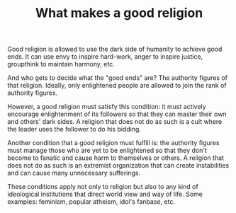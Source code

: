﻿---
layout: post
title: "What makes a good religion"
---

Good religion is allowed to use the dark side of humanity to achieve good ends. It can use envy to inspire hard-work, anger to inspire justice, groupthink to maintain harmony, etc.

And who gets to decide what the "good ends" are? The authority figures of that religion. Ideally, only enlightened people are allowed to join the rank of authority figures.

However, a good religion must satisfy this condition: it must actively encourage enlightenment of its followers so that they can master their own and others' dark sides. A religion that does not do as such is a cult where the leader uses the follower to do his bidding.

Another condition that a good religion must fulfill is: the authority figures must manage those who are yet to be enlightened so that they don't become to fanatic and cause harm to themselves or others. A religion that does not do as such is an extremist organization that can create instabilities and can cause many unnecessary sufferings.

These conditions apply not only to religion but also to any kind of ideological institutions that direct world view and way of life. Some examples: feminism, popular atheism, idol's fanbase, etc.